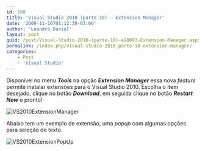 ```yaml
---
id: 168
title: 'Visual Studio 2010 (parte 18) – Extension Manager'
date: '2009-11-16T01:12:30-03:00'
author: 'Leandro Daniel'
layout: post
guid: /post/Visual-Studio-2010-(parte-18)-e28093-Extension-Manager.aspx
permalink: /index.php/visual-studio-2010-parte-18-extension-manager/
categories:
    - Post
    - 'Visual Studio'
---
```


Disponível no menu ***Tools*** na opção ***Extension Manager*** essa nova *feature* permite instalar extensões para o Visual Studio 2010. Escolha o item desejado, clique no botão ***Download***, em seguida clique no botão ***Restart Now*** e pronto!

![VS2010ExtensionManager](http://leandrodaniel.com/pics/WindowsLiveWriter/VisualStudio2010parte18ExtensionManager/5C37F29A/VS2010ExtensionManager.gif "VS2010ExtensionManager")

Abaixo tem um exemplo de extensão, uma *popup* com algumas opções para seleção de texto.

![VS2010ExtensionPopUp](http://leandrodaniel.com/pics/WindowsLiveWriter/VisualStudio2010parte18ExtensionManager/3A6C1A09/VS2010ExtensionPopUp.gif "VS2010ExtensionPopUp")